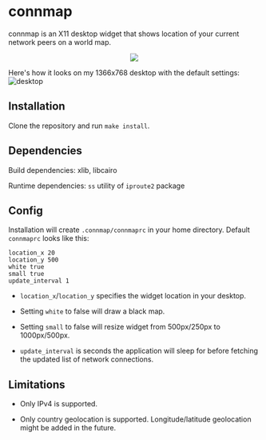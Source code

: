 # connmap
connmap is an X11 desktop widget that shows location of your current network peers on a world map.

<p align="center"> 
  <img src="https://raw.githubusercontent.com/jafarlihi/connmap/master/sample.png?token=AKL72SZ6ZUB4HTXII7GKNWK6PYZPA">
</p>

Here's how it looks on my 1366x768 desktop with the default settings:
![desktop](https://raw.githubusercontent.com/jafarlihi/connmap/master/desktop.png?token=AKL72S5HJ6HPGP5PRTAG66K6PYZTG)

## Installation
Clone the repository and run `make install`.

## Dependencies
Build dependencies: xlib, libcairo

Runtime dependencies: `ss` utility of `iproute2` package

## Config
Installation will create `.connmap/connmaprc` in your home directory. Default `connmaprc` looks like this:
```
location_x 20
location_y 500
white true
small true
update_interval 1
```
- `location_x`/`location_y` specifies the widget location in your desktop. 

- Setting `white` to false will draw a black map.

- Setting `small` to false will resize widget from 500px/250px to 1000px/500px.

- `update_interval` is seconds the application will sleep for before fetching the updated list of network connections.
## Limitations
- Only IPv4 is supported.

- Only country geolocation is supported. Longitude/latitude geolocation might be added in the future.
